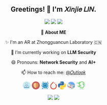 <h2 align="center"> Greetings! 👋 I'm 𝑋𝑖𝑛𝑗𝑖𝑒 𝐿𝐼𝑁. </h2>

<p align="center">
  <img src="https://img.shields.io/badge/dynamic/json?label=Followers&query=%24.data.totalSubs&url=https%3A%2F%2Fapi.spencerwoo.com%2Fsubstats%2F%3Fsource%3Dgithub%26queryKey%3Dlinwhitehat&labelColor=grey&color=1aa962&logo=github&longCache=true&style=flat">
  <img src="https://komarev.com/ghpvc/?username=linwhitehat&label=Profile%20views&color=181717&style=flat-suqare&color=ea8a36">
  <img src="https://img.shields.io/badge/D.Cs.-Univ.%20CAS%20-brightgreen?style=flat&color=499DF1&labelColor=grey">
</p>

<!--
### Hi there, welcome to Lin! 👋 

**Loyalsoldier/Loyalsoldier** is a ✨ _special_ ✨ repository because its `README.md` (this file) appears on your GitHub profile.

Here are some ideas to get you started:

- 🔭 I’m currently working on ...
- 🌱 I’m currently learning ...
- 👯 I’m looking to collaborate on ...
- 🤔 I’m looking for help with ...
- 💬 Ask me about ...
- 📫 How to reach me: ...
- 😄 Pronouns: ...
- ⚡ Fun fact: ...
-->

<div align="center">

🧐   **About ME**

  ✨ I'm an AR at Zhongguancun Laboratory 🇨🇳

 🔭 I’m currently working on **LLM Security**
  
 😄 Pronouns: **Network Security** and **AI+**
  
 📫 How to reach me: [@𝑂𝑢𝑡𝑙𝑜𝑜𝑘](mailto:eric_lin_cn@outlook.com)

<a href="https://en.wikipedia.org/wiki/Computer_network" target="_blank"> <code><img height="25" alt="Network" src="./Figs/network.png"></code></a>
<a href="https://en.wikipedia.org/wiki/Network_security" target="_blank"> <code><img height="25" alt="Security" src="./Figs/security.png"></code></a>
<a href="https://en.wikipedia.org/wiki/Large_language_model" target="_blank"> <code><img height="25" alt="AI" src="./Figs/ai.png"></code></a>
<a href="https://pytorch.org/" target="_blank"> <code><img height="25" alt="pytorch" src="./Figs/torch.png"></code></a>
<a href="https://www.python.org" target="_blank"> <code><img height="25" alt="python" src="./Figs/py.png"></code></a>
<a href="https://www.wireshark.org/" target="_blank"> <code><img height="25" alt="wireshark" src="./Figs/shark.png"></code></a>
<a href="https://scapy.net/" target="_blank"> <code><img height="25" alt="scapy" src="./Figs/scapy.png"></code></a>

</div>

<p align="center">
  <img src="https://github-readme-stats.vercel.app/api?username=linwhitehat&rank_icon=github&show_icons=true&hide_border=true" height="180"/>
  <img src="https://github-readme-stats.vercel.app/api/top-langs/?username=linwhitehat&langs_count=30&layout=compact&theme=buefy&hide_border=true" height="180"/>
</p>

<!--
![](https://raw.githubusercontent.com/linwhitehat/github-stats-transparent/output/generated/overview.svg)
-->

<!--
<a href="https://clustrmaps.com/site/1br7l"  title="Visit tracker"><img src="https://www.clustrmaps.com/map_v2.png?d=_as-XkkjcXIuqsKpOhd8t-KNXdQFwAk9XjTptcKMNV8&cl=ffffff" /></a>
-->

<!--
<a href="https://github.com/anuraghazra/github-readme-stats">
  <img align="right" src="https://github-readme-stats.anuraghazra1.vercel.app/api?username=linwhitehat&show_icons=true&include_all_commits=true&theme=prussian" alt="Lin's github stats" />
</a>
-->

<!--
<a href="https://github.com/anuraghazra/github-readme-stats">
  <img align="center" src="https://github-readme-stats.anuraghazra1.vercel.app/api?username=linwhitehat&show_icons=true&include_all_commits=true&bg_color=26,FFF3B0,97ABFF&icon_color=123597&title_color=3813C2&text_color=123597" alt="Lin's github stats" />
</a>
-->

<!--
  <a href="https://github.com/anuraghazra/github-readme-stats">
    <img align="center" src="https://github-readme-stats.anuraghazra1.vercel.app/api/top-langs/?username=linwhitehat&layout=compact&theme=prussian" />
  </a>
-->
